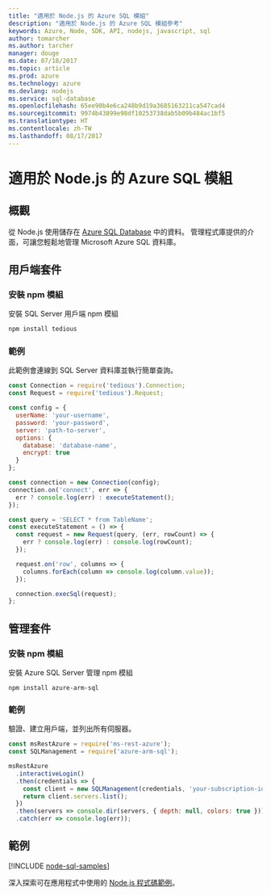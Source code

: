 ```yaml
---
title: "適用於 Node.js 的 Azure SQL 模組"
description: "適用於 Node.js 的 Azure SQL 模組參考"
keywords: Azure, Node, SDK, API, nodejs, javascript, sql
author: tomarcher
ms.author: tarcher
manager: douge
ms.date: 07/18/2017
ms.topic: article
ms.prod: azure
ms.technology: azure
ms.devlang: nodejs
ms.service: sql-database
ms.openlocfilehash: 65ee90b4e6ca248b9d19a3685163211ca547cad4
ms.sourcegitcommit: 9974b43899e98df10253738dab5b09b484ac1bf5
ms.translationtype: HT
ms.contentlocale: zh-TW
ms.lasthandoff: 08/17/2017
---
```

# <a name="azure-sql-modules-for-nodejs"></a>適用於 Node.js 的 Azure SQL 模組

## <a name="overview"></a>概觀

從 Node.js 使用儲存在 [Azure SQL Database](https://docs.microsoft.com/azure/sql-database/sql-database-technical-overview) 中的資料。
管理程式庫提供的介面，可讓您輕鬆地管理 Microsoft Azure SQL 資料庫。

## <a name="client-package"></a>用戶端套件

### <a name="install-the-npm-module"></a>安裝 npm 模組

安裝 SQL Server 用戶端 npm 模組

```bash
npm install tedious
```

### <a name="example"></a>範例

此範例會連線到 SQL Server 資料庫並執行簡單查詢。

```javascript
const Connection = require('tedious').Connection;
const Request = require('tedious').Request;

const config = {
  userName: 'your-username',
  password: 'your-password',
  server: 'path-to-server',
  options: {
    database: 'database-name',
    encrypt: true
  }
};

const connection = new Connection(config);
connection.on('connect', err => {
  err ? console.log(err) : executeStatement();
});

const query = 'SELECT * from TableName';
const executeStatement = () => {
  const request = new Request(query, (err, rowCount) => {
    err ? console.log(err) : console.log(rowCount);
  });

  request.on('row', columns => {
    columns.forEach(column => console.log(column.value));
  });

  connection.execSql(request);
};
```

## <a name="management-package"></a>管理套件

### <a name="install-npm-modules"></a>安裝 npm 模組

安裝 Azure SQL Server 管理 npm 模組

```
npm install azure-arm-sql
```   

### <a name="example"></a>範例

驗證、建立用戶端，並列出所有伺服器。

```javascript
const msRestAzure = require('ms-rest-azure');
const SQLManagement = require('azure-arm-sql');

msRestAzure
  .interactiveLogin()
  .then(credentials => {
    const client = new SQLManagement(credentials, 'your-subscription-id');
    return client.servers.list();
  })
  .then(servers => console.dir(servers, { depth: null, colors: true }))
  .catch(err => console.log(err));
```

## <a name="samples"></a>範例

[!INCLUDE [node-sql-samples](../docs-ref-conceptual/includes/sql-samples.md)]

深入探索可在應用程式中使用的 [Node.js 程式碼範例](https://azure.microsoft.com/resources/samples/?platform=nodejs)。
